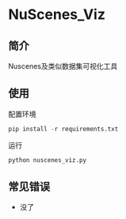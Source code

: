 #  NuScenes_Viz

## 简介

Nuscenes及类似数据集可视化工具

## 使用

配置环境
```python
pip install -r requirements.txt
```

运行
```python
python nuscenes_viz.py
```

## 常见错误

* 没了
